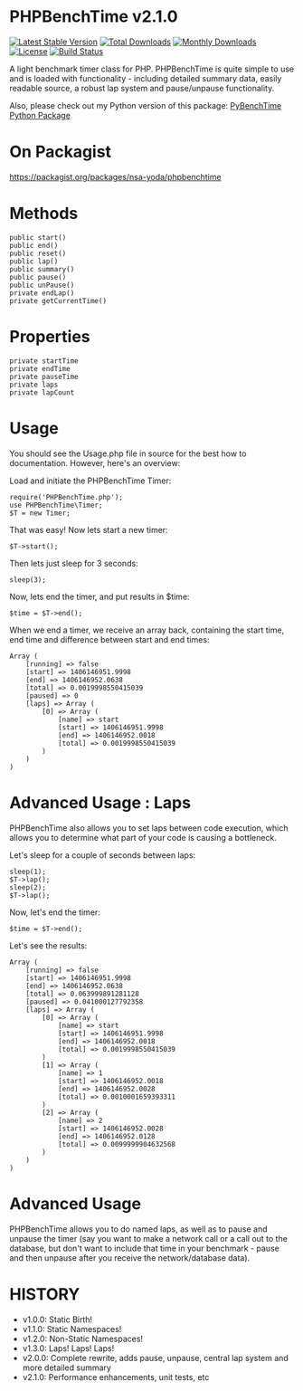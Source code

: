 PHPBenchTime v2.1.0
===================

[![Latest Stable Version](https://poser.pugx.org/nsa-yoda/phpbenchtime/version.svg)](https://packagist.org/packages/nsa-yoda/phpbenchtime)
[![Total Downloads](https://poser.pugx.org/nsa-yoda/phpbenchtime/downloads.svg)](https://packagist.org/packages/nsa-yoda/phpbenchtime)
[![Monthly Downloads](https://poser.pugx.org/nsa-yoda/phpbenchtime/d/monthly.png)](https://packagist.org/packages/nsa-yoda/phpbenchtime)
[![License](https://poser.pugx.org/nsa-yoda/phpbenchtime/license.svg)](https://packagist.org/packages/nsa-yoda/phpbenchtime)
[![Build Status](https://travis-ci.org/nsa-yoda/PHPBenchTime.svg)](https://travis-ci.org/nsa-yoda/PHPBenchTime)

A light benchmark timer class for PHP. PHPBenchTime is quite simple to use and is loaded with functionality - including detailed summary data, easily readable source, a robust lap system and pause/unpause functionality.

Also, please check out my Python version of this package: [PyBenchTime Python Package](https://github.com/nsa-yoda/PyBenchTime)

On Packagist
============
https://packagist.org/packages/nsa-yoda/phpbenchtime

Methods
=======
```
public start()
public end()
public reset()
public lap()
public summary()
public pause()
public unPause()
private endLap()
private getCurrentTime()
```

Properties
==========
```
private startTime
private endTime
private pauseTime
private laps
private lapCount
```


Usage
=====

You should see the Usage.php file in source for the best how to documentation. However, here's an overview:

Load and initiate the PHPBenchTime Timer:
```
require('PHPBenchTime.php');
use PHPBenchTime\Timer;
$T = new Timer;
```


That was easy! Now lets start a new timer:

```
$T->start();
```

Then lets just sleep for 3 seconds:
```
sleep(3);
```

Now, lets end the timer, and put results in $time:
```
$time = $T->end();
```

When we end a timer, we receive an array back, containing the start time,
end time and difference between start and end times:
```
Array (
    [running] => false
    [start] => 1406146951.9998
    [end] => 1406146952.0638
    [total] => 0.0019998550415039
    [paused] => 0
    [laps] => Array (
        [0] => Array (
            [name] => start
            [start] => 1406146951.9998
            [end] => 1406146952.0018
            [total] => 0.0019998550415039
        )
    )
)
```

Advanced Usage : Laps
=====================

PHPBenchTime also allows you to set laps between code execution, which allows 
you to determine what part of your code is causing a bottleneck.

Let's sleep for a couple of seconds between laps:
```
sleep(1);
$T->lap();
sleep(2);
$T->lap();
```

Now, let's end the timer:
```
$time = $T->end();
```

Let's see the results:
```
Array (
    [running] => false
    [start] => 1406146951.9998
    [end] => 1406146952.0638
    [total] => 0.063999891281128
    [paused] => 0.041000127792358
    [laps] => Array (
        [0] => Array (
            [name] => start
            [start] => 1406146951.9998
            [end] => 1406146952.0018
            [total] => 0.0019998550415039
        )
        [1] => Array (
            [name] => 1
            [start] => 1406146952.0018
            [end] => 1406146952.0028
            [total] => 0.0010001659393311
        )
        [2] => Array (
            [name] => 2
            [start] => 1406146952.0028
            [end] => 1406146952.0128
            [total] => 0.0099999904632568
        )
    )
)
```

Advanced Usage
==============
PHPBenchTime allows you to do named laps, as well as to pause and unpause the timer (say you want to make a network
call or a call out to the database, but don't want to include that time in your benchmark - pause and then unpause after
you receive the network/database data).

HISTORY
=======

* v1.0.0: Static Birth! 
* v1.1.0: Static Namespaces! 
* v1.2.0: Non-Static Namespaces! 
* v1.3.0: Laps! Laps! Laps! 
* v2.0.0: Complete rewrite, adds pause, unpause, central lap system and more detailed summary
* v2.1.0: Performance enhancements, unit tests, etc
